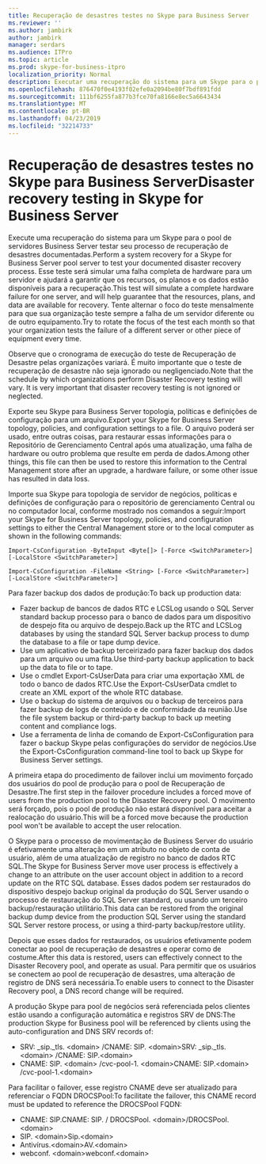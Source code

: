 ```yaml
---
title: Recuperação de desastres testes no Skype para Business Server
ms.reviewer: ''
ms.author: jambirk
author: jambirk
manager: serdars
ms.audience: ITPro
ms.topic: article
ms.prod: skype-for-business-itpro
localization_priority: Normal
description: Executar uma recuperação do sistema para um Skype para o pool de servidores Business Server testar seu processo de recuperação de desastres documentadas
ms.openlocfilehash: 876470f0e4193f02efe0a2094be80f7bdf891fdd
ms.sourcegitcommit: 111bf6255fa877b3fce70fa8166e8ec5a6643434
ms.translationtype: MT
ms.contentlocale: pt-BR
ms.lasthandoff: 04/23/2019
ms.locfileid: "32214733"
---
```

# <a name="disaster-recovery-testing-in-skype-for-business-server"></a><span data-ttu-id="2318c-103">Recuperação de desastres testes no Skype para Business Server</span><span class="sxs-lookup"><span data-stu-id="2318c-103">Disaster recovery testing in Skype for Business Server</span></span>

<span data-ttu-id="2318c-104">Execute uma recuperação do sistema para um Skype para o pool de servidores Business Server testar seu processo de recuperação de desastres documentadas.</span><span class="sxs-lookup"><span data-stu-id="2318c-104">Perform a system recovery for a Skype for Business Server pool server to test your documented disaster recovery process.</span></span> <span data-ttu-id="2318c-105">Esse teste será simular uma falha completa de hardware para um servidor e ajudará a garantir que os recursos, os planos e os dados estão disponíveis para a recuperação.</span><span class="sxs-lookup"><span data-stu-id="2318c-105">This test will simulate a complete hardware failure for one server, and will help guarantee that the resources, plans, and data are available for recovery.</span></span> <span data-ttu-id="2318c-106">Tente alternar o foco do teste mensalmente para que sua organização teste sempre a falha de um servidor diferente ou de outro equipamento.</span><span class="sxs-lookup"><span data-stu-id="2318c-106">Try to rotate the focus of the test each month so that your organization tests the failure of a different server or other piece of equipment every time.</span></span> 

<span data-ttu-id="2318c-p102">Observe que o cronograma de execução do teste de Recuperação de Desastre pelas organizações variará. É muito importante que o teste de recuperação de desastre não seja ignorado ou negligenciado.</span><span class="sxs-lookup"><span data-stu-id="2318c-p102">Note that the schedule by which organizations perform Disaster Recovery testing will vary. It is very important that disaster recovery testing is not ignored or neglected.</span></span> 

<span data-ttu-id="2318c-109">Exporte seu Skype para Business Server topologia, políticas e definições de configuração para um arquivo.</span><span class="sxs-lookup"><span data-stu-id="2318c-109">Export your Skype for Business Server topology, policies, and configuration settings to a file.</span></span> <span data-ttu-id="2318c-110">O arquivo poderá ser usado, entre outras coisas, para restaurar essas informações para o Repositório de Gerenciamento Central após uma atualização, uma falha de hardware ou outro problema que resulte em perda de dados.</span><span class="sxs-lookup"><span data-stu-id="2318c-110">Among other things, this file can then be used to restore this information to the Central Management store after an upgrade, a hardware failure, or some other issue has resulted in data loss.</span></span>

<span data-ttu-id="2318c-111">Importe sua Skype para topologia de servidor de negócios, políticas e definições de configuração para o repositório de gerenciamento Central ou no computador local, conforme mostrado nos comandos a seguir:</span><span class="sxs-lookup"><span data-stu-id="2318c-111">Import your Skype for Business Server topology, policies, and configuration settings to either the Central Management store or to the local computer as shown in the following commands:</span></span> 

`Import-CsConfiguration -ByteInput <Byte[]> [-Force <SwitchParameter>] [-LocalStore <SwitchParameter>]`

`Import-CsConfiguration -FileName <String> [-Force <SwitchParameter>] [-LocalStore <SwitchParameter>]` 

<span data-ttu-id="2318c-112">Para fazer backup dos dados de produção:</span><span class="sxs-lookup"><span data-stu-id="2318c-112">To back up production data:</span></span>

- <span data-ttu-id="2318c-113">Fazer backup de bancos de dados RTC e LCSLog usando o SQL Server standard backup processo para o banco de dados para um dispositivo de despejo fita ou arquivo de despejo.</span><span class="sxs-lookup"><span data-stu-id="2318c-113">Back up the RTC and LCSLog databases by using the standard SQL Server backup process to dump the database to a file or tape dump device.</span></span>
- <span data-ttu-id="2318c-114">Use um aplicativo de backup terceirizado para fazer backup dos dados para um arquivo ou uma fita.</span><span class="sxs-lookup"><span data-stu-id="2318c-114">Use third-party backup application to back up the data to file or to tape.</span></span>
- <span data-ttu-id="2318c-115">Use o cmdlet Export-CsUserData para criar uma exportação XML de todo o banco de dados RTC.</span><span class="sxs-lookup"><span data-stu-id="2318c-115">Use the Export-CsUserData cmdlet to create an XML export of the whole RTC database.</span></span>
- <span data-ttu-id="2318c-116">Use o backup do sistema de arquivos ou o backup de terceiros para fazer backup de logs de conteúdo e de conformidade da reunião.</span><span class="sxs-lookup"><span data-stu-id="2318c-116">Use the file system backup or third-party backup to back up meeting content and compliance logs.</span></span>
- <span data-ttu-id="2318c-117">Use a ferramenta de linha de comando de Export-CsConfiguration para fazer o backup Skype pelas configurações do servidor de negócios.</span><span class="sxs-lookup"><span data-stu-id="2318c-117">Use the Export-CsConfiguration command-line tool to back up Skype for Business Server settings.</span></span>

<span data-ttu-id="2318c-118">A primeira etapa do procedimento de failover inclui um movimento forçado dos usuários do pool de produção para o pool de Recuperação de Desastre.</span><span class="sxs-lookup"><span data-stu-id="2318c-118">The first step in the failover procedure includes a forced move of users from the production pool to the Disaster Recovery pool.</span></span> <span data-ttu-id="2318c-119">O movimento será forçado, pois o pool de produção não estará disponível para aceitar a realocação do usuário.</span><span class="sxs-lookup"><span data-stu-id="2318c-119">This will be a forced move because the production pool won't be available to accept the user relocation.</span></span>

<span data-ttu-id="2318c-120">O Skype para o processo de movimentação de Business Server do usuário é efetivamente uma alteração em um atributo no objeto de conta de usuário, além de uma atualização de registro no banco de dados RTC SQL.</span><span class="sxs-lookup"><span data-stu-id="2318c-120">The Skype for Business Server move user process is effectively a change to an attribute on the user account object in addition to a record update on the RTC SQL database.</span></span> <span data-ttu-id="2318c-121">Esses dados podem ser restaurados do dispositivo despejo backup original da produção do SQL Server usando o processo de restauração do SQL Server standard, ou usando um terceiro backup/restauração utilitário.</span><span class="sxs-lookup"><span data-stu-id="2318c-121">This data can be restored from the original backup dump device from the production SQL Server using the standard SQL Server restore process, or using a third-party backup/restore utility.</span></span>

<span data-ttu-id="2318c-122">Depois que esses dados for restaurados, os usuários efetivamente podem conectar ao pool de recuperação de desastres e operar como de costume.</span><span class="sxs-lookup"><span data-stu-id="2318c-122">After this data is restored, users can effectively connect to the Disaster Recovery pool, and operate as usual.</span></span> <span data-ttu-id="2318c-123">Para permitir que os usuários se conectem ao pool de recuperação de desastres, uma alteração de registro de DNS será necessária.</span><span class="sxs-lookup"><span data-stu-id="2318c-123">To enable users to connect to the Disaster Recovery pool, a DNS record change will be required.</span></span>

<span data-ttu-id="2318c-124">A produção Skype para pool de negócios será referenciada pelos clientes estão usando a configuração automática e registros SRV de DNS:</span><span class="sxs-lookup"><span data-stu-id="2318c-124">The production Skype for Business pool will be referenced by clients using the auto-configuration and DNS SRV records of:</span></span>

- <span data-ttu-id="2318c-125">SRV: _sip._tls. \<domain> /CNAME: SIP. \<domain></span><span class="sxs-lookup"><span data-stu-id="2318c-125">SRV: _sip._tls.\<domain> /CNAME: SIP.\<domain></span></span>
- <span data-ttu-id="2318c-126">CNAME: SIP. \<domain> /cvc-pool-1. \<domain></span><span class="sxs-lookup"><span data-stu-id="2318c-126">CNAME: SIP.\<domain> /cvc-pool-1.\<domain></span></span>

<span data-ttu-id="2318c-127">Para facilitar o failover, esse registro CNAME deve ser atualizado para referenciar o FQDN DROCSPool:</span><span class="sxs-lookup"><span data-stu-id="2318c-127">To facilitate the failover, this CNAME record must be updated to reference the DROCSPool FQDN:</span></span>

- <span data-ttu-id="2318c-128">CNAME: SIP.<domain></span><span class="sxs-lookup"><span data-stu-id="2318c-128">CNAME: SIP.<domain></span></span> <span data-ttu-id="2318c-129">/ DROCSPool. \<domain></span><span class="sxs-lookup"><span data-stu-id="2318c-129">/DROCSPool.\<domain></span></span>
- <span data-ttu-id="2318c-130">SIP. \<domain></span><span class="sxs-lookup"><span data-stu-id="2318c-130">Sip.\<domain></span></span>
- <span data-ttu-id="2318c-131">Antivírus.\<domain></span><span class="sxs-lookup"><span data-stu-id="2318c-131">AV.\<domain></span></span>
- <span data-ttu-id="2318c-132">webconf. \<domain></span><span class="sxs-lookup"><span data-stu-id="2318c-132">webconf.\<domain></span></span>

